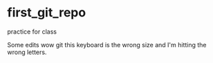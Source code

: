# first_git_repo
practice for class


Some edits
wow git 
this keyboard is the wrong size and I'm hitting the wrong letters.